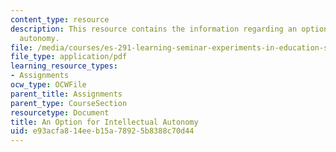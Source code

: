```yaml
---
content_type: resource
description: This resource contains the information regarding an option for intellectual
  autonomy.
file: /media/courses/es-291-learning-seminar-experiments-in-education-spring-2003/e93acfa814eeb15a78925b8388c70d44_MITES_291S03_2b_ESG.pdf
file_type: application/pdf
learning_resource_types:
- Assignments
ocw_type: OCWFile
parent_title: Assignments
parent_type: CourseSection
resourcetype: Document
title: An Option for Intellectual Autonomy
uid: e93acfa8-14ee-b15a-7892-5b8388c70d44
---
```

